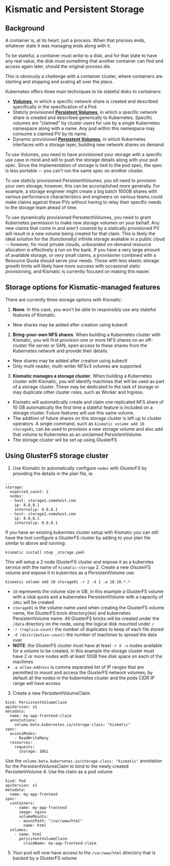 # Kismatic and Persistent Storage

## Background

A container is, at its heart, just a process. When that process ends, whatever state it was managing ends along with it.

To be stateful, a container must write to a disk, and for that state to have any real value, the disk must something that another container can find and access again later, should the original process die.

This is obviously a challenge with a container cluster, where containers are starting and stopping and scaling all over the place.

Kubernetes offers three main techniques to tie stateful disks to containers:

* **[Volumes](http://kubernetes.io/docs/user-guide/volumes/)**, in which a specific network share is created and described specifically in the specification of a Pod.
* Staticly provisioned **[Persistent Volumes](http://kubernetes.io/docs/user-guide/persistent-volumes/)**, in which a specific network share is created and described generically to Kubernetes. Specific volumes are "claimed" by cluster users for use by a single Kubernetes namespace along with a name. Any pod within this namespace may consume a claimed PV by its name.
* Dynamic provisioned **[Persistent Volumes](http://kubernetes.io/docs/user-guide/persistent-volumes/)**, in which Kubernetes interfaces with a storage layer, building new network shares on demand.

To use Volumes, you need to have provisioned your storage with a specific use case in mind and will to push the storage details along with your pod spec. Since the implementation of storage is tied to the pod spec, the spec is less portable -- you can't run the same spec on another cluster.

To use staticly provisioned PersistentVolumes, you sill need to provision your own storage; however, this can be accomplished more generally. For example, a storage engineer might create a big batch 100GB shares with various performance characteristics and engineers on various teams could make claims against these PVs without having to relay their specific needs to the storage team ahead of time.

To use dynamically provisioned PersistentVolumes, you need to grant Kubernetes permission to make new storage volumes on your behalf. Any new claims that come in and aren't covered by a statically provisioned PV will result in a new volume being created for that claim. This is likely the ideal solution for the (functionally) infinite storage available in a public cloud -- however, for most private clouds, unbounded on-demand resource allocation is effectively a run on the bank. If you have a very large amount of available storage, or very small claims, a provisioner combined with a Resource Quota should serve your needs. Those with less elastic storage growth limits will likely have more success with occasional static provisioning, and Kismatic is currently focused on making this easier.

## Storage options for Kismatic-managed features

There are currently three storage options with Kismatic:

1. **None**. In this case, you won't be able to responsibly use any stateful features of Kismatic.
  * New shares may be added after creation using kubectl
2. **Bring-your-own NFS shares**. When building a Kubernetes cluster with Kismatic, you will first provision one or more NFS shares on an off-cluster file server or SAN, open access to these shares from the Kubernetes network and provide their details.
  * New shares may be added after creation using kubectl
  * Only multi-reader, multi-writer NFSv3 volumes are supported
3. **Kismatic manages a storage cluster**. When building a Kubernetes cluster with Kismatic, you will identify machines that will be used as part of a storage cluster. These may be dedicated to the task of storage or may duplicate other cluster roles, such as Worker and Ingress.
  * Kismatic will automatically create and claim one replicated NFS share of 10 GB automatically the first time a stateful feature is included on a storage cluster. Future features will use this same volume.
  * The addition of future shares on this storage cluster is left up to cluster operators. A single command, such as `kismatic volume add 10 storage01`, can be used to provision a new storage volume and also add that volume to Kubernetes as an unclaimed PersistentVolume.
  * The storage cluster will be set up using GlusterFS

## Using GlusterFS storage cluster

1. Use Kismatic to automatically configure `nodes` with GlusterFS by providing the details in the plan file, ie.
```
...
storage:
  expected_count: 2
  nodes:
  - host: storage1.somehost.com
    ip: 8.8.8.1
    internalip: 8.8.8.1
  - host: storage2.somehost.com
    ip: 8.8.8.1
    internalip: 8.8.8.1
```
If you have an existing kuberntes cluster setup with Kismatic you can still have the tool configure a GlusterFS cluster by adding to your plan file similar to above and running:
```
kismatic install step _storage.yaml
```
This will setup a 2 node GlusterFS cluster and expose it as a kuberntes service with the name of `kismatic-storage`
2. Create a new GlsuterFS volume and expose it in kuberntes as a PersistentVolume use:
```
kismatic volume add 10 storage01 -r 2 -d 1 -a 10.10.*.*
```
  * `10` represents the volume size in GB, in this example a GlusterFS volume with a `10GB` quota and a kubernetes PersistentVolume with a capacity of `10Gi` will be created
  * `storage01` is the volume name used when creating the GlusterFS volume name, the GlusterFS brick directory(ies) and kubernetes PersistentVolume name. All GlusterFS bricks will be created under the `/data` directory on the node, using the logical disk mounted under `/`
  * `-r (replica-count)` the number of duplicates to keep of each file stored
  * `-d (distribution-count)` the number of machines to spread the data over
  * **NOTE**: the GlusterFS cluster must have at least `-r X -n` nodes available for a volume to be created, in this example the storage cluster must have 2 or more nodes with at least 10GB free disk space on each of the machines
  * `-a allow-address` is comma separated list of IP ranges that are permitted to mount and access the GlusterFS network volumes, by default all the nodes in the kubernetes cluster and the pods CIDR IP range will have access
3. Create a new PersistentVolumeClaim
```
kind: PersistentVolumeClaim
apiVersion: v1
metadata:
  name: my-app-frontend-claim
  annotations:
    volume.beta.kubernetes.io/storage-class: "kismatic"
spec:
  accessModes:
    - ReadWriteMany
  resources:
    requests:
      storage: 10Gi
```
Use the `volume.beta.kubernetes.io/storage-class: "kismatic"` annotation for the PersistentVolumeClaim to bind to the newly created PersistentVolume
4. Use the claim as a pod volume
```
kind: Pod
apiVersion: v1
metadata:
  name: my-app-frontend
spec:
  containers:
    - name: my-app-frontend
      image: nginx
      volumeMounts:
      - mountPath: "/var/www/html"
        name: html
  volumes:
    - name: html
      persistentVolumeClaim:
        claimName: my-app-frontend-claim
```
5. Your pod will now have access to the `/var/www/html` directory that is backed by a GlusterFS volume
